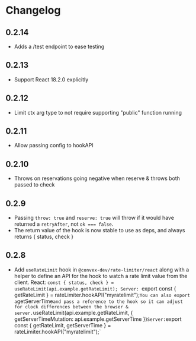 # Changelog

## 0.2.14

- Adds a /test endpoint to ease testing

## 0.2.13

- Support React 18.2.0 explicitly

## 0.2.12

- Limit ctx arg type to not require supporting "public" function running

## 0.2.11

- Allow passing config to hookAPI

## 0.2.10

- Throws on reservations going negative when reserve & throws both passed to check

## 0.2.9

- Passing `throw: true` and `reserve: true` will throw if it would have returned a `retryAfter`,
  not `ok === false`.
- The return value of the hook is now stable to use as deps, and always returns { status, check }

## 0.2.8

- Add `useRateLimit` hook in `@convex-dev/rate-limiter/react` along with a helper
  to define an API for the hook to watch a rate limit value from the client.
  React: `const { status, check } = useRateLimit(api.example.getRateLimit);
Server: `export const { getRateLimit } = rateLimiter.hookAPI("myratelimit");`You can also export a`getServerTime`and pass a reference to the hook so it can
adjust for clock differences between the browser & server.`useRateLimit(api.example.getRateLimit, { getServerTimeMutation: api.example.getServerTime })`Server:`export const { getRateLimit, getServerTime } = rateLimiter.hookAPI("myratelimit");`
